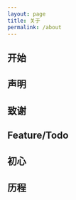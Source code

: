 ```yaml
---
layout: page
title: 关于
permalink: /about
---
```


## 开始

## 声明

## 致谢

## Feature/Todo

## 初心

## 历程
